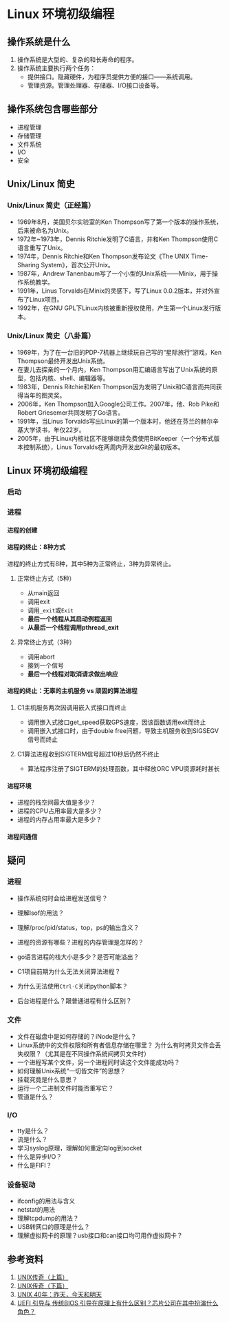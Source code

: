 # Linux 环境初级编程

## 操作系统是什么

1. 操作系统是大型的、复杂的和长寿命的程序。
2. 操作系统主要执行两个任务：
    - 提供接口。隐藏硬件，为程序员提供方便的接口——系统调用。
    - 管理资源。管理处理器、存储器、I/O接口设备等。

## 操作系统包含哪些部分

- 进程管理
- 存储管理
- 文件系统
- I/O
- 安全

## Unix/Linux 简史

### Unix/Linux 简史（正经篇）

- 1969年8月，美国贝尔实验室的Ken Thompson写了第一个版本的操作系统，后来被命名为Unix。
- 1972年~1973年，Dennis Ritchie发明了C语言，并和Ken Thompson使用C语言重写了Unix。
- 1974年，Dennis Ritchie和Ken Thompson发布论文《The UNIX Time-Sharing System》，首次公开Unix。
- 1987年，Andrew Tanenbaum写了一个小型的Unix系统——Minix，用于操作系统教学。
- 1991年，Linus Torvalds在Minix的灵感下，写了Linux 0.0.2版本，并对外宣布了Linux项目。
- 1992年，在GNU GPL下Linux内核被重新授权使用，产生第一个Linux发行版本。

### Unix/Linux 简史（八卦篇）

- 1969年，为了在一台旧的PDP-7机器上继续玩自己写的“星际旅行”游戏，Ken Thompson最终开发出Unix系统。
- 在妻儿去探亲的一个月内，Ken Thompson用汇编语言写出了Unix系统的原型，包括内核、shell、编辑器等。
- 1983年，Dennis Ritchie和Ken Thompson因为发明了Unix和C语言而共同获得当年的图灵奖。
- 2006年，Ken Thompson加入Google公司工作。2007年，他、Rob Pike和Robert Griesemer共同发明了Go语言。
- 1991年，当Linus Torvalds写出Linux的第一个版本时，他还在芬兰的赫尔辛基大学读书，年仅22岁。
- 2005年，由于Linux内核社区不能够继续免费使用BitKeeper（一个分布式版本控制系统），Linus Torvalds在两周内开发出Git的最初版本。

## Linux 环境初级编程

### 启动

### 进程

#### 进程的创建

#### 进程的终止：8种方式

进程的终止方式有8种，其中5种为正常终止，3种为异常终止。

1. 正常终止方式（5种）
    - 从main返回
    - 调用exit
    - 调用`_exit`或`Exit`
    - **最后一个线程从其启动例程返回**
    - **从最后一个线程调用pthread\_exit**

2. 异常终止方式（3种）
    - 调用abort
    - 接到一个信号
    - **最后一个线程对取消请求做出响应**

#### 进程的终止：无辜的主机服务 vs 顽固的算法进程

1. C1主机服务两次因调用嵌入式接口而终止
    - 调用嵌入式接口get_speed获取GPS速度，因该函数调用exit而终止
    - 调用嵌入式接口时，由于double free问题，导致主机服务收到SIGSEGV信号而终止

2. C1算法进程收到SIGTERM信号超过10秒后仍然不终止
    - 算法程序注册了SIGTERM的处理函数，其中释放ORC VPU资源耗时甚长
    
#### 进程环境

- 进程的栈空间最大值是多少？
- 进程的CPU占用率最大是多少？
- 进程的内存占用率最大是多少？

#### 进程间通信

## 疑问

### 进程

- 操作系统何时会给进程发送信号？
- 理解lsof的用法？
- 理解/proc/pid/status，top，ps的输出含义？
- 进程的资源有哪些？进程的内存管理是怎样的？
- go语言进程的栈大小是多少？是否可能溢出？

- C1项目前期为什么无法关闭算法进程？
- 为什么无法使用`Ctrl-C`关闭python脚本？
- 后台进程是什么？跟普通进程有什么区别？

### 文件

- 文件在磁盘中是如何存储的？iNode是什么？
- Linux系统中的文件权限和所有者信息存储在哪里？ 为什么有时拷贝文件会丢失权限？（尤其是在不同操作系统间拷贝文件时）
- 一个进程写某个文件，另一个进程同时读这个文件能成功吗？
- 如何理解Unix系统“一切皆文件”的思想？
- 挂载究竟是什么意思？
- 运行一个二进制文件时能否重写它？
- 管道是什么？

### I/O

- tty是什么？
- 流是什么？
- 学习syslog原理，理解如何重定向log到socket
- 什么是异步I/O？
- 什么是FIFI？

### 设备驱动

- ifconfig的用法与含义
- netstat的用法
- 理解tcpdump的用法？
- USB转网口的原理是什么？
- 理解虚拟网卡的原理？usb接口和can接口均可用作虚拟网卡？

## 参考资料

1. [UNIX传奇（上篇）](https://coolshell.cn/articles/2322.html)
2. [UNIX传奇（下篇）](https://coolshell.cn/articles/2324.html)
3. [UNIX 40年：昨天，今天和明天](https://coolshell.cn/articles/1023.html)
4. [UEFI 引导与 传统BIOS 引导在原理上有什么区别？芯片公司在其中扮演什么角色？](https://zhuanlan.zhihu.com/p/81960137)

